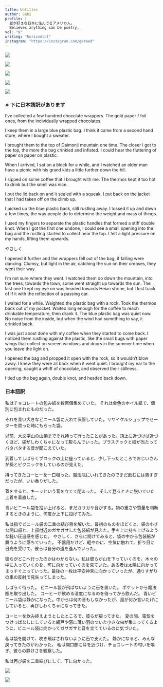 ```yaml
---
title: Untitles
author: Gabi
profile: |
  豆が好きな日本に住んでるアメリカ人。
  Believes anything can be poetry.
vol: "0"
writing: "horizontal"
instagram: "https://instagram.com/gereed"
---
```


![](hand-writing-1.jpg)

![](hand-writing-2.jpg)

![](hand-writing-3.jpg)

![](hand-writing-4.jpg)

![](hand-writing-5.jpg)

### ※ 下に日本語訳があります

I’ve collected a few hundred chocolate wrappers. The gold paper / foil ones, from the individually wrapped chocolates.

I keep them in a large blue plastic bag. I think it came from a second hand store, where I bought a sweater.

I brought them to the top of Daimonji mountain one time. The closer I got to the top, the more the bag crinkled and inflated. I could hear the fluttering of paper on paper on plastic.

When I arrived, I sat on a block for a while, and I watched an older man have a picnic with his grand kids a little further down the hill.

I sipped on some coffee that I brought with me. The thermos kept it too hot to drink but the smell was nice.

I put the lid back on and it sealed with a squeak.
I put back on the jacket that I had taken off on the climb up.

I picked up the blue plastic back, still rustling away.
I tossed it up and down a few times, the way people do to determine the weight and mass of things.

I used my fingers to separate the plastic handles that formed a stiff double knot.
When I got the first one undone, I could see a small opening into the bag and the rustling started to collect near the top.
I felt a light pressure on my hands, lifting them upwards.

やさしく

I opened it further and the wrappers fell out of the bag, if falling were dancing.
Clumsy, but light in the air, catching the sun on their creases, they went their way.

I’m not sure where they went. I watched them do down the mountain, into the trees, towards the town, some went straight up towards the sun.
The last one I kept my eye on was headed towards Heian shrine, but I lost track of if it with the reflection of a passing car.

I waited for a while.
Weighted the plastic bag with a rock.
Took the thermos back out of my pocket.
Waited long enough for the coffee to reach drinkable temperature, then drank it.
The blue plastic bag was quiet now. No noise from the inside, but when the wind had something to say, it crinkled back.

I was just about done with my coffee when they started to come back.
I noticed them rustling against the plastic, like the small bugs with paper wings that collect on screen windows and doors in the summer time when you leave the light on.

I opened the bag and propped it open with the rock, so it wouldn’t blow away.
I knew they were all back when it went quiet.
I brought my ear to the opening, caught a whiff of chocolate, and observed their stillness.

I tied up the bag again, double knot, and headed back down.

### 日本語訳

私はチョコレートの包み紙を数百個集めていた。 それは金色のホイル紙で、個別に包まれたものだった。

それを青い大きなビニール袋に入れて保管していた。リサイクルショップでセーターを買った時にもらった袋。

以前、大文字山の山頂までそれ持って行ったことがあった。頂上に近づけば近づくほど、袋がしわくちゃになって膨らんでいった。プラスチックと紙が当たってバタバタする音が聞こえていた。

到着してしばらくブロックの上に座っていると、少し下ったところでおじいさんが孫とピクニックをしているのが見えた。

持ってきたコーヒーを一口啜った。魔法瓶にいれてきたのでまだ飲むには熱すぎだったが、いい香りがした。

蓋をすると、キーッという音を立てて閉まった。
そして登るときに脱いでいた上着を着直した。

青いビニール袋を拾い上げると、まだガサガサ音がする。物の重さや質量を判断するときのように、何度か上下に投げてみた。

私は指でビニール袋の二重の結び目を解いた。最初のものをほどくと、袋の小さな開口部と、上部付近のガサガサした包装紙が見えた。手を上に持ち上げるような軽い圧迫感を感じた。
やさしく、さらに開けてみると、袋の中から包装紙が舞うように落ちていった。
不器用だけど、軽やかに、空気に触れて、折り目に日光を受けて、彼らは自分の道を進んでいった。

彼らがどこへ行ったのかはわからない。私は彼らが山を下っていくのを、木々の中に入っていくのを、町に向かっていくのを見ていた。ある者は太陽に向かってまっすぐ上っていった。最後の一枚は平安神宮に向かっていったが、通りすがりの車の反射で見失ってしまった。

しばらく待った。
ビニール袋が飛ばないように石を置いた。
ポケットから魔法瓶を取り出した。
コーヒーが飲める温度になるのを待ってから飲んだ。
青いビニール袋は静かになった。中からは何の音もしなかったが、風が何か言いたげにしていると、再びしわくちゃになってきた。

コーヒーを飲み終えようとしたところで、彼らが戻ってきた。
夏の間、電気をつけっぱなしにしていると網戸や窓に薄い羽のついた小さな虫が集まってくるように、ビニール袋に向かってガサガサと音を立てているのに気づいた。

私は袋を開けて、吹き飛ばされないように石で支えた。
静かになると、みんな戻ってきたのがわかった。
私は開口部に耳を近づけ、チョコレートの匂いを嗅ぎ、彼らの静けさを観察した。

私は再び袋を二重結びにして、下に向かった。

![](chocolate-1.jpg)

![](chocolate-2.jpg)
